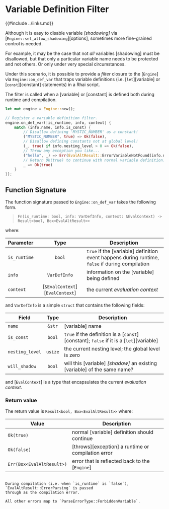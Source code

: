 Variable Definition Filter
==========================

{{#include ../links.md}}

Although it is easy to disable variable _[shadowing]_ via [`Engine::set_allow_shadowing`][options],
sometimes more fine-grained control is needed.

For example, it may be the case that not _all_ variables [shadowing] must be disallowed, but that only
a particular variable name needs to be protected and not others.  Or only under very special
circumstances.

Under this scenario, it is possible to provide a _filter_ closure to the [`Engine`] via
`Engine::on_def_var` that traps variable definitions (i.e. [`let`][variable] or [`const`][constant]
statements) in a Rhai script.

The filter is called when a [variable] or [constant] is defined both during runtime and compilation.

```rust
let mut engine = Engine::new();

// Register a variable definition filter.
engine.on_def_var(|is_runtime, info, context| {
    match (info.name, info.is_const) {
        // Disallow defining 'MYSTIC_NUMBER' as a constant!
        ("MYSTIC_NUMBER", true) => Ok(false),
        // Disallow defining constants not at global level!
        (_, true) if info.nesting_level > 0 => Ok(false),
        // Throw any exception you like...
        ("hello", _) => Err(EvalAltResult::ErrorVariableNotFound(info.name.to_string(), Position::NONE).into()),
        // Return Ok(true) to continue with normal variable definition.
        _ => Ok(true)
    }
});
```


Function Signature
------------------

The function signature passed to `Engine::on_def_var` takes the following form.

> `Fn(is_runtime: bool, info: VarDefInfo, context: &EvalContext) -> Result<bool, Box<EvalAltResult>>`

where:

| Parameter    |              Type               | Description                                                                                     |
| ------------ | :-----------------------------: | ----------------------------------------------------------------------------------------------- |
| `is_runtime` |             `bool`              | `true` if the [variable] definition event happens during runtime, `false` if during compilation |
| `info`       |          `VarDefInfo`           | information on the [variable] being defined                                                     |
| `context`    | [`&EvalContext`][`EvalContext`] | the current _evaluation context_                                                                |

and `VarDefInfo` is a simple `struct` that contains the following fields:

| Field           |  Type   | Description                                                                             |
| --------------- | :-----: | --------------------------------------------------------------------------------------- |
| `name`          | `&str`  | [variable] name                                                                         |
| `is_const`      | `bool`  | `true` if the definition is a [`const`][constant]; `false` if it is a [`let`][variable] |
| `nesting_level` | `usize` | the current nesting level; the global level is zero                                     |
| `will_shadow`   | `bool`  | will this [variable] _[shadow]_ an existing [variable] of the same name?                |

and [`EvalContext`] is a type that encapsulates the current _evaluation context_.

### Return value

The return value is `Result<bool, Box<EvalAltResult>>` where:

| Value                     | Description                                        |
| ------------------------- | -------------------------------------------------- |
| `Ok(true)`                | normal [variable] definition should continue       |
| `Ok(false)`               | [throws][exception] a runtime or compilation error |
| `Err(Box<EvalAltResult>)` | error that is reflected back to the [`Engine`]     |

```admonish bug.small "Error during compilation"

During compilation (i.e. when `is_runtime` is `false`), `EvalAltResult::ErrorParsing` is passed
through as the compilation error.

All other errors map to `ParseErrorType::ForbiddenVariable`.
```

